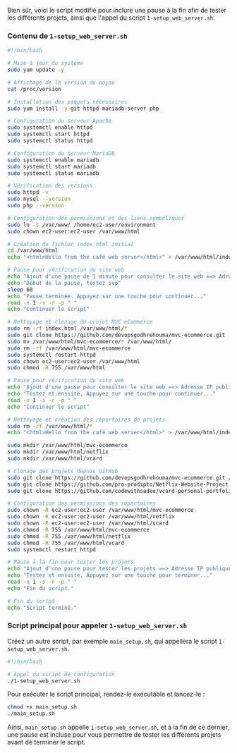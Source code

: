Bien sûr, voici le script modifié pour inclure une pause à la fin afin de tester les différents projets, ainsi que l'appel du script `1-setup_web_server.sh`.

### Contenu de `1-setup_web_server.sh`

```bash
#!/bin/bash

# Mise à jour du système
sudo yum update -y

# Affichage de la version du noyau
cat /proc/version

# Installation des paquets nécessaires
sudo yum install -y git httpd mariadb-server php

# Configuration du serveur Apache
sudo systemctl enable httpd
sudo systemctl start httpd
sudo systemctl status httpd

# Configuration du serveur MariaDB
sudo systemctl enable mariadb
sudo systemctl start mariadb
sudo systemctl status mariadb

# Vérification des versions
sudo httpd -v
sudo mysql --version
sudo php --version

# Configuration des permissions et des liens symboliques
sudo ln -s /var/www/ /home/ec2-user/environment
sudo chown ec2-user:ec2-user /var/www/html

# Création du fichier index.html initial
cd /var/www/html
echo "<html>Hello from the café web server</html>" > /var/www/html/index.html

# Pause pour vérification du site web
echo "Ajout d'une pause de 1 minute pour consulter le site web ==> Adresse IP publique"
echo "Début de la pause, testez svp"
sleep 60
echo "Pause terminée. Appuyez sur une touche pour continuer..."
read -n 1 -s -r -p " "
echo "Continuer le script"

# Nettoyage et clonage du projet MVC eCommerce
sudo rm -rf index.html /var/www/html/*
sudo git clone https://github.com/devopsgodhrehouma/mvc-ecommerce.git
sudo mv /var/www/html/mvc-ecommerce/* /var/www/html/
sudo rm -rf /var/www/html/mvc-ecommerce
sudo systemctl restart httpd
sudo chown ec2-user:ec2-user /var/www/html
sudo chmod -R 755 /var/www/html

# Pause pour vérification du site web
echo "Ajout d'une pause pour consulter le site web ==> Adresse IP publique"
echo "Testez et ensuite, Appuyez sur une touche pour continuer..."
read -n 1 -s -r -p " "
echo "Continuer le script"

# Nettoyage et création des répertoires de projets
sudo rm -rf /var/www/html/*
echo "<html>Hello from the café web server</html>" > /var/www/html/index.html

sudo mkdir /var/www/html/mvc-ecommerce
sudo mkdir /var/www/html/netflix
sudo mkdir /var/www/html/vcard

# Clonage des projets depuis GitHub
sudo git clone https://github.com/devopsgodhrehouma/mvc-ecommerce.git /var/www/html/mvc-ecommerce
sudo git clone https://github.com/pro-prodipto/Netflix-Website-Project.git /var/www/html/netflix
sudo git clone https://github.com/codewithsadee/vcard-personal-portfolio.git /var/www/html/vcard

# Configuration des permissions des répertoires
sudo chown -R ec2-user:ec2-user /var/www/html/mvc-ecommerce
sudo chown -R ec2-user:ec2-user /var/www/html/netflix
sudo chown -R ec2-user:ec2-user /var/www/html/vcard
sudo chmod -R 755 /var/www/html/mvc-ecommerce
sudo chmod -R 755 /var/www/html/netflix
sudo chmod -R 755 /var/www/html/vcard
sudo systemctl restart httpd

# Pause à la fin pour tester les projets
echo "Ajout d'une pause pour tester les projets ==> Adresse IP publique"
echo "Testez et ensuite, Appuyez sur une touche pour terminer..."
read -n 1 -s -r -p " "
echo "Fin du script."

# Fin du script
echo "Script terminé."
```

### Script principal pour appeler `1-setup_web_server.sh`

Créez un autre script, par exemple `main_setup.sh`, qui appellera le script `1-setup_web_server.sh`.

```bash
#!/bin/bash

# Appel du script de configuration
./1-setup_web_server.sh
```

Pour exécuter le script principal, rendez-le exécutable et lancez-le :

```bash
chmod +x main_setup.sh
./main_setup.sh
```

Ainsi, `main_setup.sh` appelle `1-setup_web_server.sh`, et à la fin de ce dernier, une pause est incluse pour vous permettre de tester les différents projets avant de terminer le script.
